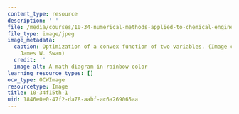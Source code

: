 ```yaml
---
content_type: resource
description: ' '
file: /media/courses/10-34-numerical-methods-applied-to-chemical-engineering-fall-2015/1846e0e047f2da78aabfac6a269065aa_10-34f15-th-1.jpg
file_type: image/jpeg
image_metadata:
  caption: Optimization of a convex function of two variables. (Image courtesy of
    James W. Swan)
  credit: ''
  image-alt: A math diagram in rainbow color
learning_resource_types: []
ocw_type: OCWImage
resourcetype: Image
title: 10-34f15th-1
uid: 1846e0e0-47f2-da78-aabf-ac6a269065aa
---
```

